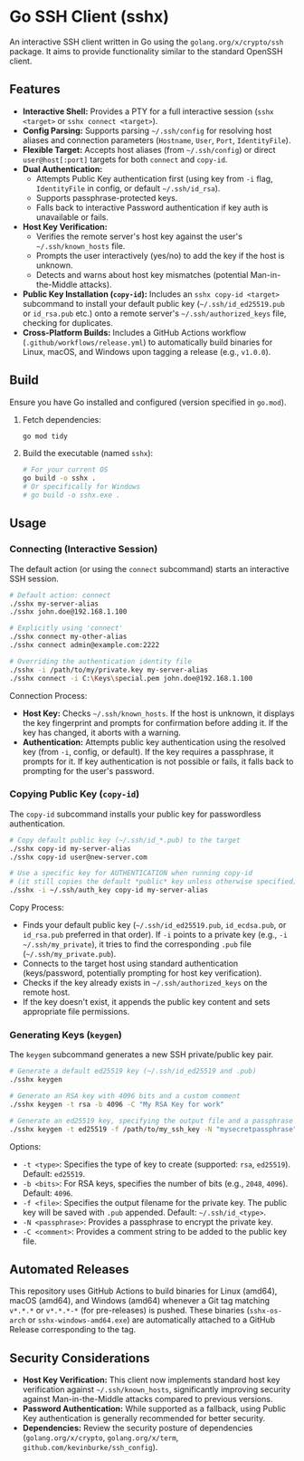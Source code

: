 # Go SSH Client (sshx)

An interactive SSH client written in Go using the `golang.org/x/crypto/ssh` package. It aims to provide functionality similar to the standard OpenSSH client.

## Features

*   **Interactive Shell:** Provides a PTY for a full interactive session (`sshx <target>` or `sshx connect <target>`).
*   **Config Parsing:** Supports parsing `~/.ssh/config` for resolving host aliases and connection parameters (`Hostname`, `User`, `Port`, `IdentityFile`).
*   **Flexible Target:** Accepts host aliases (from `~/.ssh/config`) or direct `user@host[:port]` targets for both `connect` and `copy-id`.
*   **Dual Authentication:**
    *   Attempts Public Key authentication first (using key from `-i` flag, `IdentityFile` in config, or default `~/.ssh/id_rsa`).
    *   Supports passphrase-protected keys.
    *   Falls back to interactive Password authentication if key auth is unavailable or fails.
*   **Host Key Verification:**
    *   Verifies the remote server's host key against the user's `~/.ssh/known_hosts` file.
    *   Prompts the user interactively (yes/no) to add the key if the host is unknown.
    *   Detects and warns about host key mismatches (potential Man-in-the-Middle attacks).
*   **Public Key Installation (`copy-id`):** Includes an `sshx copy-id <target>` subcommand to install your default public key (`~/.ssh/id_ed25519.pub` or `id_rsa.pub` etc.) onto a remote server's `~/.ssh/authorized_keys` file, checking for duplicates.
*   **Cross-Platform Builds:** Includes a GitHub Actions workflow (`.github/workflows/release.yml`) to automatically build binaries for Linux, macOS, and Windows upon tagging a release (e.g., `v1.0.0`).

## Build

Ensure you have Go installed and configured (version specified in `go.mod`).

1.  Fetch dependencies:
    ```bash
    go mod tidy
    ```
2.  Build the executable (named `sshx`):
    ```bash
    # For your current OS
    go build -o sshx .
    # Or specifically for Windows
    # go build -o sshx.exe .
    ```

## Usage

### Connecting (Interactive Session)

The default action (or using the `connect` subcommand) starts an interactive SSH session.

```bash
# Default action: connect
./sshx my-server-alias
./sshx john.doe@192.168.1.100

# Explicitly using 'connect'
./sshx connect my-other-alias
./sshx connect admin@example.com:2222

# Overriding the authentication identity file
./sshx -i /path/to/my/private.key my-server-alias
./sshx connect -i C:\Keys\special.pem john.doe@192.168.1.100
```

Connection Process:
*   **Host Key:** Checks `~/.ssh/known_hosts`. If the host is unknown, it displays the key fingerprint and prompts for confirmation before adding it. If the key has changed, it aborts with a warning.
*   **Authentication:** Attempts public key authentication using the resolved key (from `-i`, config, or default). If the key requires a passphrase, it prompts for it. If key authentication is not possible or fails, it falls back to prompting for the user's password.

### Copying Public Key (`copy-id`)

The `copy-id` subcommand installs your public key for passwordless authentication.

```bash
# Copy default public key (~/.ssh/id_*.pub) to the target
./sshx copy-id my-server-alias
./sshx copy-id user@new-server.com

# Use a specific key for AUTHENTICATION when running copy-id
# (it still copies the default *public* key unless otherwise specified)
./sshx -i ~/.ssh/auth_key copy-id my-server-alias
```

Copy Process:
*   Finds your default public key (`~/.ssh/id_ed25519.pub`, `id_ecdsa.pub`, or `id_rsa.pub` preferred in that order). If `-i` points to a private key (e.g., `-i ~/.ssh/my_private`), it tries to find the corresponding `.pub` file (`~/.ssh/my_private.pub`).
*   Connects to the target host using standard authentication (keys/password, potentially prompting for host key verification).
*   Checks if the key already exists in `~/.ssh/authorized_keys` on the remote host.
*   If the key doesn't exist, it appends the public key content and sets appropriate file permissions.

### Generating Keys (`keygen`)

The `keygen` subcommand generates a new SSH private/public key pair.

```bash
# Generate a default ed25519 key (~/.ssh/id_ed25519 and .pub)
./sshx keygen

# Generate an RSA key with 4096 bits and a custom comment
./sshx keygen -t rsa -b 4096 -C "My RSA Key for work"

# Generate an ed25519 key, specifying the output file and a passphrase
./sshx keygen -t ed25519 -f /path/to/my_ssh_key -N "mysecretpassphrase"
```

Options:
*   `-t <type>`: Specifies the type of key to create (supported: `rsa`, `ed25519`). Default: `ed25519`.
*   `-b <bits>`: For RSA keys, specifies the number of bits (e.g., `2048`, `4096`). Default: `4096`.
*   `-f <file>`: Specifies the output filename for the private key. The public key will be saved with `.pub` appended. Default: `~/.ssh/id_<type>`.
*   `-N <passphrase>`: Provides a passphrase to encrypt the private key.
*   `-C <comment>`: Provides a comment string to be added to the public key file.

## Automated Releases

This repository uses GitHub Actions to build binaries for Linux (amd64), macOS (amd64), and Windows (amd64) whenever a Git tag matching `v*.*.*` or `v*.*.*-*` (for pre-releases) is pushed. These binaries (`sshx-os-arch` or `sshx-windows-amd64.exe`) are automatically attached to a GitHub Release corresponding to the tag.

## Security Considerations

*   **Host Key Verification:** This client now implements standard host key verification against `~/.ssh/known_hosts`, significantly improving security against Man-in-the-Middle attacks compared to previous versions.
*   **Password Authentication:** While supported as a fallback, using Public Key authentication is generally recommended for better security.
*   **Dependencies:** Review the security posture of dependencies (`golang.org/x/crypto`, `golang.org/x/term`, `github.com/kevinburke/ssh_config`). 